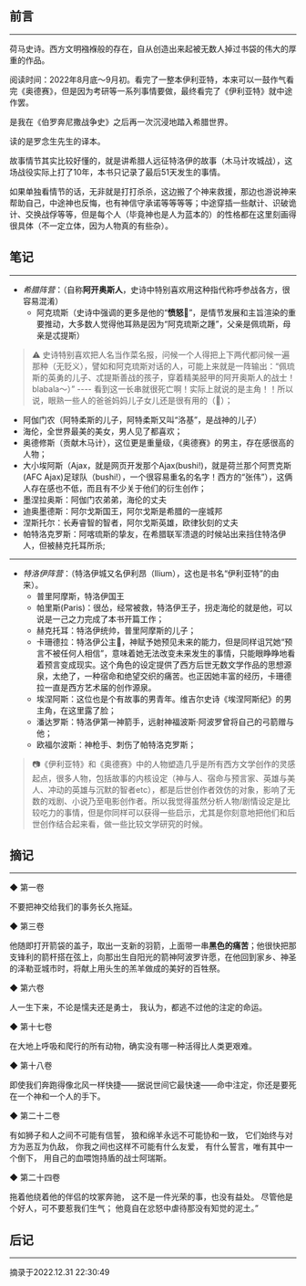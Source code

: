 ## 前言
----

荷马史诗。西方文明襁褓般的存在，自从创造出来起被无数人掉过书袋的伟大的厚重的作品。

阅读时间：2022年8月底～9月初。看完了一整本伊利亚特，本来可以一鼓作气看完《奥德赛》，但是因为考研等一系列事情要做，最终看完了《伊利亚特》就中途作罢。

是我在《伯罗奔尼撒战争史》之后再一次沉浸地踏入希腊世界。

读的是罗念生先生的译本。

故事情节其实比较好懂的，就是讲希腊人远征特洛伊的故事（木马计攻城战），这场战役实际上打了10年，本书只记录了最后51天发生的事情。

如果单独看情节的话，无非就是打打杀杀，这边搬了个神来救援，那边也游说神来帮助自己，中途神也反悔，也有神信守承诺等等等等；中途穿插一些献计、识破诡计、交换战俘等等，但是每个人（毕竟神也是人为蓝本的）的性格都在这里刻画得很具体（不一定立体，因为人物真的有些杂）。


## 笔记
---

- *希腊阵营*：（自称**阿开奥斯人**，史诗中特别喜欢用这种指代称呼参战各方，很容易混淆）
  - 阿克琉斯（史诗中强调的更多是他的“**愤怒**💢”，是情节发展和主旨渲染的重要推动，大多数人觉得他耳熟是因为“阿克琉斯之踵”，父亲是佩琉斯，母亲是忒提斯）
> ⚠️ 史诗特别喜欢把人名当作菜名报，问候一个人得把上下两代都问候一遍那种（无贬义），譬如和阿克琉斯对话的人，可能上来就是一阵输出：“佩琉斯的英勇的儿子、忒提斯善战的孩子，穿着精美胫甲的阿开奥斯人的战士！blabala～）” ---- 看到这一长串就很死亡啊！实际上就说的是主角！！所以说，眼熟一些人的爸爸妈妈儿子女儿还是很有用的（🤔）；
  - 阿伽门农（阿特柔斯的儿子，阿特柔斯又叫“洛基”，是战神的儿子）
  - 海伦，全世界最美的美女，男人见了都喜欢；
  - 奥德修斯（贡献木马计），这位更是重量级，《奥德赛》的男主，存在感很高的人物；
  - 大小埃阿斯（Ajax，就是网页开发那个Ajax(bushi!)，就是荷兰那个阿贾克斯(AFC Ajax)足球队（bushi!），一个很容易重名的名字！西方的“张伟”），这俩人存在感也不低，而且有不少关于他们的衍生创作；
  - 墨涅拉奥斯：阿伽门农弟弟，海伦的丈夫
  - 迪奥墨德斯：阿尔戈斯国王，阿尔戈斯是希腊的一座城邦
  - 涅斯托尔：长寿睿智的智者，阿尔戈斯英雄，欧律狄刻的丈夫
  - 帕特洛克罗斯：阿喀琉斯的挚友，在希腊联军溃退的时候站出来挡住特洛伊人，但被赫克托耳所杀;

-----

- *特洛伊阵营*：（特洛伊城又名伊利昂（Ilium），这也是书名“伊利亚特”的由来）。
  - 普里阿摩斯，特洛伊国王
  - 帕里斯(Paris)：很怂，经常被救，特洛伊王子，拐走海伦的就是他，可以说是一己之力完成了本书开篇工作；
  - 赫克托耳：特洛伊统帅，普里阿摩斯的儿子；
  - 卡珊德拉：特洛伊公主👸，神赋予她预见未来的能力，但是同样诅咒她“预言不被任何人相信”，意味着她无法改变未来发生的事情，只能眼睁睁地看着预言变成现实。这个角色的设定提供了西方后世无数文学作品的思想源泉，太绝了，一种宿命和绝望交织的痛苦。也正因她丰富的经历，卡珊德拉一直是西方艺术届的创作源泉。
  - 埃涅阿斯：这位也是个有故事的男青年。维吉尔史诗《埃涅阿斯纪》的男主角，在这里露了脸；
  - 潘达罗斯：特洛伊第一神箭手，远射神福波斯·阿波罗曾将自己的弓箭赠与他；
  - 欧福尔波斯：神枪手、刺伤了帕特洛克罗斯；

> 📷《伊利亚特》和《奥德赛》中的人物塑造几乎是所有西方文学创作的灵感起点，很多人物，包括故事的内核设定（神与人、宿命与预言家、英雄与美人、冲动的英雄与沉默的智者etc），都是后世创作者效仿的对象，影响了无数的戏剧、小说乃至电影创作者。所以我觉得虽然分析人物/剧情设定是比较吃力的事情，但是你同样可以获得一些启示，尤其是你刻意地把他们和后世创作结合起来看，做一些比较文学研究的时候。


## 摘记
-----

◆  第一卷


不要把神交给我们的事务长久拖延。


◆  第三卷

他随即打开箭袋的盖子，取出一支新的羽箭，上面带一串**黑色的痛苦**；他很快把那支锋利的箭杆搭在弦上，向那出生自阳光的箭神阿波罗许愿，在他回到家乡、神圣的泽勒亚城市时，将献上用头生的羔羊做成的美好的百牲祭。


◆  第六卷

人一生下来，不论是懦夫还是勇士，
我认为，都逃不过他的注定的命运。


◆  第十七卷


在大地上呼吸和爬行的所有动物，确实没有哪一种活得比人类更艰难。


◆  第十八卷

即使我们奔跑得像北风一样快捷——据说世间它最快速——命中注定，你还是要死在一个神和一个人的手下。

◆  第二十二卷

有如狮子和人之间不可能有信誓，
狼和绵羊永远不可能协和一致，
它们始终与对方为恶互为仇敌，
你我之间也这样不可能有什么友爱，
有什么誓言，唯有其中一个倒下，
用自己的血喂饱持盾的战士阿瑞斯。


◆  第二十四卷

拖着他绕着他的伴侣的坟冢奔驰，
这不是一件光荣的事，也没有益处。
尽管他是个好人，可不要惹我们生气；
他竟自在忿怒中虐待那没有知觉的泥土。”

## 后记
-----

摘录于2022.12.31 22:30:49
